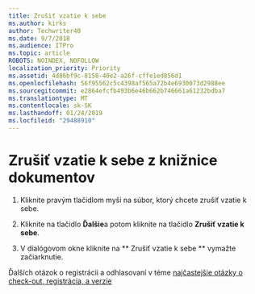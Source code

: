 ```yaml
---
title: Zrušiť vzatie k sebe
ms.author: kirks
author: Techwriter40
ms.date: 9/7/2018
ms.audience: ITPro
ms.topic: article
ROBOTS: NOINDEX, NOFOLLOW
localization_priority: Priority
ms.assetid: 4d86bf9c-8158-40e2-a26f-cffe1ed856d1
ms.openlocfilehash: 56f95562c5c4398af565a72b4e6930073d2988ee
ms.sourcegitcommit: e2864efcfb493b6e46b662b746661a61232bdba7
ms.translationtype: MT
ms.contentlocale: sk-SK
ms.lasthandoff: 01/24/2019
ms.locfileid: "29488910"
---
```

# <a name="discard-a-check-out-from-a-document-library"></a>Zrušiť vzatie k sebe z knižnice dokumentov

1. Kliknite pravým tlačidlom myši na súbor, ktorý chcete zrušiť vzatie k sebe.
    
2. Kliknite na tlačidlo **Ďalšie**a potom kliknite na tlačidlo **Zrušiť vzatie k sebe**. 
    
3. V dialógovom okne kliknite na ** Zrušiť vzatie k sebe ** vymažte začiarknutie. 
    
Ďalších otázok o registrácii a odhlasovaní v téme [najčastejšie otázky o check-out, registrácia, a verzie](https://go.microsoft.com/fwlink/?linkid=2018786)
  

